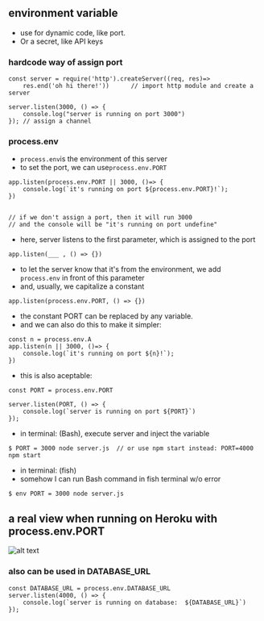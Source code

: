 ## environment variable
- use for dynamic code, like port.
- Or a secret, like API keys

### hardcode way of assign port
```
const server = require('http').createServer((req, res)=> 
    res.end('oh hi there!'))      // import http module and create a server

server.listen(3000, () => {
    console.log("server is running on port 3000")
}); // assign a channel

```

### process.env
- ```process.env```is the environment of this server
- to set the port, we can use```process.env.PORT```
```
app.listen(process.env.PORT || 3000, ()=> {
    console.log(`it's running on port ${process.env.PORT}!`);
})


// if we don't assign a port, then it will run 3000
// and the console will be "it's running on port undefine"
```
- here, server listens to the first parameter, which is assigned to the port
```
app.listen(___ , () => {})
```
- to let the server know that it's from the environment, we add ```process.env``` in front of this parameter
- and, usually, we capitalize a constant
```
app.listen(process.env.PORT, () => {})
```
- the constant PORT can be replaced by any variable.
- and we can also do this to make it simpler:
```
const n = process.env.A
app.listen(n || 3000, ()=> {
    console.log(`it's running on port ${n}!`);
})
```
- this is also aceptable:
```
const PORT = process.env.PORT

server.listen(PORT, () => {
    console.log(`server is running on port ${PORT}`)
});
```
- in terminal: (Bash), execute server and inject the variable
```
$ PORT = 3000 node server.js  // or use npm start instead: PORT=4000 npm start
```
- in terminal: (fish)
- somehow I can run Bash command in fish terminal w/o error
```
$ env PORT = 3000 node server.js
```

## a real view when running on Heroku with process.env.PORT
![alt text](https://github.com/yuwenGithub/[reponame]/blob/[branch]/image.jpg?raw=true)

### also can be used in DATABASE_URL
```
const DATABASE_URL = process.env.DATABASE_URL
server.listen(4000, () => {
    console.log(`server is running on database:  ${DATABASE_URL}`)
}); 
```
